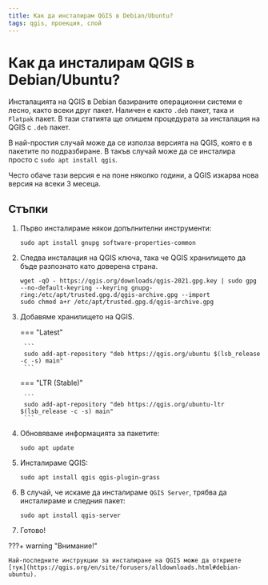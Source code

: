 ```yaml
---
title: Как да инсталирам QGIS в Debian/Ubuntu?
tags: qgis, проекция, слой
---
```


# Как да инсталирам QGIS в Debian/Ubuntu?

Инсталацията на QGIS в Debian базираните операционни системи е лесно, както всеки друг пакет. Наличен е както `.deb` пакет, така и `Flatpak` пакет. В тази статията ще опишем процедурата за инсталация на QGIS с `.deb` пакет.

В най-простия случай може да се използа версията на QGIS, която е в пакетите по подразбиране. В такъв случай може да се инсталира просто с `sudo apt install qgis`.

Често обаче тази версия е на поне няколко години, а QGIS изкарва нова версия на всеки 3 месеца.

## Стъпки


1. Първо инсталираме някои допълнителни инструменти:

    ```
    sudo apt install gnupg software-properties-common
    ```

2. Следва инсталация на QGIS ключа, така че QGIS хранилището да бъде разпознато като доверена страна.

    ```
    wget -qO - https://qgis.org/downloads/qgis-2021.gpg.key | sudo gpg --no-default-keyring --keyring gnupg-ring:/etc/apt/trusted.gpg.d/qgis-archive.gpg --import
    sudo chmod a+r /etc/apt/trusted.gpg.d/qgis-archive.gpg
    ```

3. Добавяме хранилището на QGIS.

    === "Latest"

        ```
        sudo add-apt-repository "deb https://qgis.org/ubuntu $(lsb_release -c -s) main"
        ```

    === "LTR (Stable)"

        ```
        sudo add-apt-repository "deb https://qgis.org/ubuntu-ltr $(lsb_release -c -s) main"
        ```


4. Обновяваме информацията за пакетите:

    ```
    sudo apt update
    ```

5. Инсталираме QGIS:

    ```
    sudo apt install qgis qgis-plugin-grass
    ```

6. В случай, че искаме да инсталираме `QGIS Server`, трябва да инсталираме и следния пакет:

    ```
    sudo apt install qgis-server
    ```

7. Готово!


???+ warning "Внимание!"

    Най-последните инструкции за инсталиране на QGIS може да откриете [тук](https://qgis.org/en/site/forusers/alldownloads.html#debian-ubuntu).